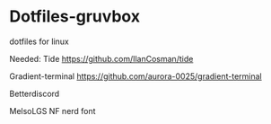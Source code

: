# Dotfiles-gruvbox
dotfiles for linux

Needed: 
Tide
https://github.com/IlanCosman/tide


Gradient-terminal
https://github.com/aurora-0025/gradient-terminal


Betterdiscord

MelsoLGS NF nerd font
